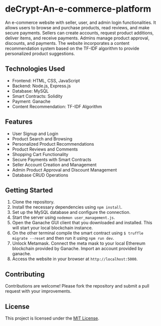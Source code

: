 # deCrypt-An-e-commerce-platform

An e-commerce website with seller, user, and admin login functionalities. It allows users to browse and purchase products, read reviews, and make secure payments. Sellers can create accounts, request product additions, deliver items, and receive payments. Admins manage product approval, discounts, and payments. The website incorporates a content recommendation system based on the TF-IDF algorithm to provide personalized product suggestions.

## Technologies Used

- Frontend: HTML, CSS, JavaScript
- Backend: Node.js, Express.js
- Database: MySQL
- Smart Contracts: Solidity
- Payment: Ganache
- Content Recommendation: TF-IDF Algorithm

## Features

- User Signup and Login
- Product Search and Browsing
- Personalized Product Recommendations
- Product Reviews and Comments
- Shopping Cart Functionality
- Secure Payments with Smart Contracts
- Seller Account Creation and Management
- Admin Product Approval and Discount Management
- Database CRUD Operations

## Getting Started

1. Clone the repository.
2. Install the necessary dependencies using `npm install`.
3. Set up the MySQL database and configure the connection.
4. Start the server using `nodemon user_management.js`.
5. Open the Ganache GUI client that you downloaded and installed. This will start your local blockchain instance.
6. On the other terminal compile the smart contract using `$ truffle migrate --reset` and then run it using `npm run dev`.
7. Unlock Metamask. Connect the meta mask to your local Ethereum blockchain provided by Ganache. Import an account provided by ganache.
8. Access the website in your browser at `http://localhost:5000`.

## Contributing

Contributions are welcome! Please fork the repository and submit a pull request with your improvements.

## License

This project is licensed under the [MIT License](LICENSE).



